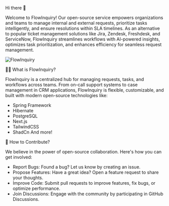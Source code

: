 Hi there 👋

Welcome to FlowInquiry! Our open-source service empowers organizations and teams to manage internal and external requests, prioritize tasks intelligently, and ensure resolutions within SLA timelines. As an alternative to popular ticket management solutions like Jira, Zendesk, Freshdesk, and ServiceNow, FlowInquiry streamlines workflows with AI-powered insights, optimizes task prioritization, and enhances efficiency for seamless request management.

![FlowInquiry](assets/flowinquiry_slide.gif)

🙋‍♀️ What is FlowInquiry?

FlowInquiry is a centralized hub for managing requests, tasks, and workflows across teams. From on-call support systems to case management in CRM applications, FlowInquiry is flexible, customizable, and built with modern open-source technologies like:

* Spring Framework
* Hibernate
* PostgreSQL
* Next.js
* TailwindCSS
* ShadCn
And more!

🌈 How to Contribute?

We believe in the power of open-source collaboration. Here's how you can get involved:

* Report Bugs: Found a bug? Let us know by creating an issue.
* Propose Features: Have a great idea? Open a feature request to share your thoughts.
* Improve Code: Submit pull requests to improve features, fix bugs, or optimize performance.
* Join Discussions: Engage with the community by participating in GitHub Discussions.
  